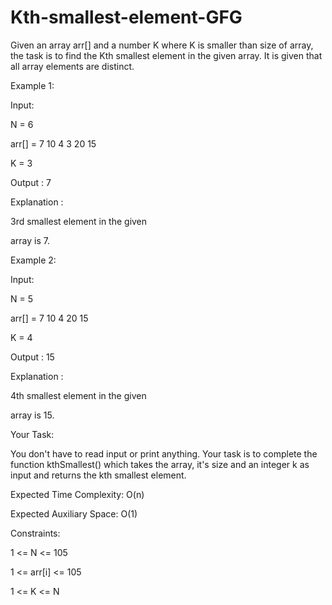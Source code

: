 # Kth-smallest-element-GFG

Given an array arr[] and a number K where K is smaller than size of array, the task is to find the Kth smallest element in the given array. It is given that all array elements are distinct.

Example 1:



Input:


N = 6


arr[] = 7 10 4 3 20 15


K = 3


Output : 7


Explanation :


3rd smallest element in the given 


array is 7.


Example 2:



Input:


N = 5


arr[] = 7 10 4 20 15


K = 4


Output : 15


Explanation :


4th smallest element in the given 


array is 15.


Your Task:


You don't have to read input or print anything. Your task is to complete the function kthSmallest() which takes the array, it's size and an integer k as input and returns the kth smallest element.


 
 
Expected Time Complexity: O(n)


Expected Auxiliary Space: O(1)


Constraints:


1 <= N <= 105


1 <= arr[i] <= 105


1 <= K <= N
